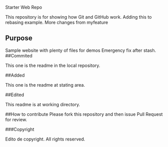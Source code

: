  Starter Web Repo

This repository is for showing how Git and GitHub work. Adding this to rebasing example. More changes from myfeature

## Purpose

Sample website with plenty of files for demos
Emergency fix after stash.
##Commited

This one is the readme in the local repository.

##Added

This one is the readme at stating area.

##Edited

This readme is at working directory.

##How to contribute
Please fork this repository and then issue Pull Request for review.

###Copyright

Edito de copyright. All rights reserved.
